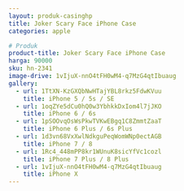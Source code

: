 ```yaml
---
layout: produk-casinghp
title: Joker Scary Face iPhone Case
categories: apple

# Produk
product-title: Joker Scary Face iPhone Case
harga: 90000
sku: hn-2341
image-drive: 1vIjuX-nnO4tFH0wM4-q7MzG4qtIbuaug
gallery:
  - url: 1TtXN-KzGXQbNwHTajYBL8rkz5FdwKVuu
    title: iPhone 5 / 5s / SE
  - url: 1oqZYe5dCu0hQ0w3YbhkkDxIom4l7jJKO
    title: iPhone 6 / 6s
  - url: 1pSOOvqOsWsPkwTVKwEBgq1C8ZmmtZaaT
    title: iPhone 6 Plus / 6s Plus
  - url: 1d3vn68VxXwlNdkguPeqWomWNp0ectAGB
    title: iPhone 7 / 8
  - url: 1Rc4_448mPP8kr1WUnuK8sicYfVc1cozl
    title: iPhone 7 Plus / 8 Plus
  - url: 1vIjuX-nnO4tFH0wM4-q7MzG4qtIbuaug
    title: iPhone X
---
```

